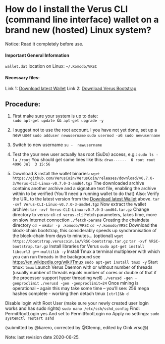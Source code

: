 # How do I install the Verus CLI (command line interface) wallet on a brand new (hosted) Linux system?

Notice: Read it completely before use.

#### Important General Information

`wallet.dat` location on Linux: `~/.Komodo/VRSC`

#### Necessary files:

Link 1: [Download latest Wallet](https://veruscoin.io/wallet.html)
Link 2: [Download Verus Bootstrap](https://bootstrap.veruscoin.io/)

## Procedure:

1. First make sure your system is up to date:  
  `sudo apt-get update && apt-get upgrade -y`  

2. I suggest not to use the root account. I you have not yet done, set up a new user
  `sudo adduser newusername`
  `sudo usermod -aG sudo newusername`
3. Switch to new username
  `su -  newusername`
4. Test the your new user actually has root (SuDo) access, e.g.:
  `sudo ls -la /root`
  You should get some lines like this:
  `drwx------  6 root root 4096 Jul  3 15:56`
5. Download & install the wallet binaries:
  `wget https://github.com/VerusCoin/VerusCoin/releases/download/v0.7.0-3/Verus-CLI-Linux-v0.7.0-3-amd64.tgz`
 The downloaded archive contains another archive and a signature text file, enabling the archive within to be verified (You'll need a running wallet to do that)
 Also: Verify the URL to the latest version from the [Download latest Wallet](https://veruscoin.io/wallet.html) above.
  `tar -xvf Verus-CLI-Linux-v0.7.0-3-amd64.tgz`
 Now extract the wallet archive:
  `tar -xvf Verus-CLI-Linux-v0.7.0-3-amd64.tar.gz`
 Change directory to verus-cli
  `cd verus-cli`
 Fetch parameters, takes time, more on slow Internet connection
  `./fetch-params`
Creating the chaindata directory
  `cd ~`
  `mkdir -p .komodo/VRSC`
  `cd ~/.komodo/VRSC`
Download the block-chain bootstrap, this considerably speeds up synchronisation of the block-chain from days to minutes... (optional)
  `wget https://bootstrap.veruscoin.io/VRSC-bootstrap.tar.gz`
  `tar -xvf VRSC-bootstrap.tar.gz`
 Install libraries for Verus
  `sudo apt-get install libcurl3 g++-multilib -y`
 Install Tmux a terminal multiplexer with which you can run threads in the background see https://en.wikipedia.org/wiki/Tmux
  `sudo apt-get install tmux -y`
 Start tmux:
  `tmux`
 Launch Verus Daemon with or without number of threads
 (usually number of threads equals number of cores or double of that if the processor support hyper threading well)
  `./verusd -gen -genproclimit`
  `./verusd -gen -genproclimit=24`
 Once mining is operational – again this may take some time –
 you’ll see: 256 mega hashes complete - working
 then detach tmux
`[ctrl]&b d`

Disable login with Root User
(make sure your newly created user login works and has sudo rights)
  `sudo nano /etc/ssh/sshd_config`
Find: PermitRootLogin yes
And set to
PermitRootLogin no
Apply no settings:
  `sudo systemctl restart sshd`

(submitted by @karero, corrected by @Glennp, edited by Oink.vrsc@)

Note: last revision date 2020-06-25.
